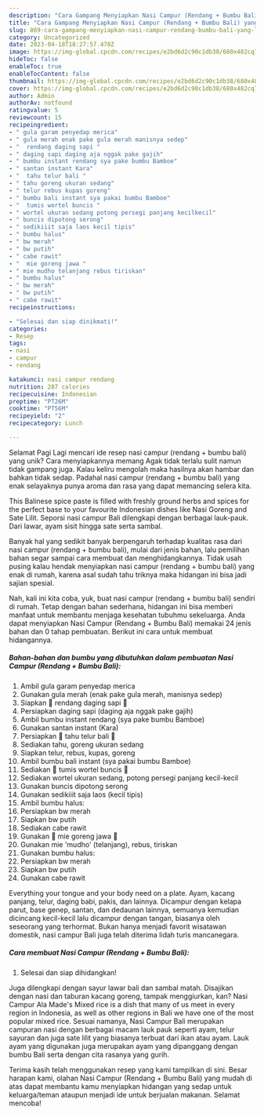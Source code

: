 ```yaml
---
description: "Cara Gampang Menyiapkan Nasi Campur (Rendang + Bumbu Bali) yang Lezat"
title: "Cara Gampang Menyiapkan Nasi Campur (Rendang + Bumbu Bali) yang Lezat"
slug: 869-cara-gampang-menyiapkan-nasi-campur-rendang-bumbu-bali-yang-lezat
category: Uncategorized
date: 2023-04-18T18:27:57.470Z
image: https://img-global.cpcdn.com/recipes/e2bd6d2c90c1db38/680x482cq70/nasi-campur-rendang-bumbu-bali-foto-resep-utama.jpg
hideToc: false
enableToc: true
enableTocContent: false
thumbnail: https://img-global.cpcdn.com/recipes/e2bd6d2c90c1db38/680x482cq70/nasi-campur-rendang-bumbu-bali-foto-resep-utama.jpg
cover: https://img-global.cpcdn.com/recipes/e2bd6d2c90c1db38/680x482cq70/nasi-campur-rendang-bumbu-bali-foto-resep-utama.jpg
author: Admin
authorAv: notfound
ratingvalue: 5
reviewcount: 15
recipeingredient:
- " gula garam penyedap merica"
- " gula merah enak pake gula merah manisnya sedep"
- "  rendang daging sapi "
- " daging sapi daging aja nggak pake gajih"
- " bumbu instant rendang sya pake bumbu Bamboe"
- " santan instant Kara"
- "  tahu telur bali "
- " tahu goreng ukuran sedang"
- " telur rebus kupas goreng"
- " bumbu bali instant sya pakai bumbu Bamboe"
- "  tumis wortel buncis "
- " wortel ukuran sedang potong persegi panjang kecilkecil"
- " buncis dipotong serong"
- " sedikiiit saja laos kecil tipis"
- " bumbu halus"
- " bw merah"
- " bw putih"
- " cabe rawit"
- "  mie goreng jawa "
- " mie mudho telanjang rebus tiriskan"
- " bumbu halus"
- " bw merah"
- " bw putih"
- " cabe rawit"
recipeinstructions:

- "Selesai dan siap dinikmati!"
categories:
- Resep
tags:
- nasi
- campur
- rendang

katakunci: nasi campur rendang 
nutrition: 287 calories
recipecuisine: Indonesian
preptime: "PT26M"
cooktime: "PT56M"
recipeyield: "2"
recipecategory: Lunch

---
```



Selamat Pagi Lagi mencari ide resep nasi campur (rendang + bumbu bali) yang unik? Cara menyiapkannya memang Agak tidak terlalu sulit namun tidak gampang juga. Kalau keliru mengolah maka hasilnya akan hambar dan bahkan tidak sedap. Padahal nasi campur (rendang + bumbu bali) yang enak selayaknya punya aroma dan rasa yang dapat memancing selera kita.


This Balinese spice paste is filled with freshly ground herbs and spices for the perfect base to your favourite Indonesian dishes like Nasi Goreng and Sate Lilit. Seporsi nasi campur Bali dilengkapi dengan berbagai lauk-pauk. Dari lawar, ayam sisit hingga sate serta sambal.

Banyak hal yang sedikit banyak berpengaruh terhadap kualitas rasa dari nasi campur (rendang + bumbu bali), mulai dari jenis bahan, lalu pemilihan bahan segar sampai cara membuat dan menghidangkannya. Tidak usah pusing kalau hendak menyiapkan nasi campur (rendang + bumbu bali) yang enak di rumah, karena asal sudah tahu triknya maka hidangan ini bisa jadi sajian spesial.


Nah, kali ini kita coba, yuk, buat nasi campur (rendang + bumbu bali) sendiri di rumah. Tetap dengan bahan sederhana, hidangan ini bisa memberi manfaat untuk membantu menjaga kesehatan tubuhmu sekeluarga. Anda dapat menyiapkan Nasi Campur (Rendang + Bumbu Bali) memakai 24 jenis bahan dan 0 tahap pembuatan. Berikut ini cara untuk membuat hidangannya.

<!--inarticleads1-->

##### Bahan-bahan dan bumbu yang dibutuhkan dalam pembuatan Nasi Campur (Rendang + Bumbu Bali):

1. Ambil  gula garam penyedap merica
1. Gunakan  gula merah (enak pake gula merah, manisnya sedep)
1. Siapkan  🐂 rendang daging sapi 🐂
1. Persiapkan  daging sapi (daging aja nggak pake gajih)
1. Ambil  bumbu instant rendang (sya pake bumbu Bamboe)
1. Gunakan  santan instant (Kara)
1. Persiapkan  🍜 tahu telur bali 🍜
1. Sediakan  tahu, goreng ukuran sedang
1. Siapkan  telur, rebus, kupas, goreng
1. Ambil  bumbu bali instant (sya pakai bumbu Bamboe)
1. Sediakan  🍲 tumis wortel buncis 🍲
1. Sediakan  wortel ukuran sedang, potong persegi panjang kecil-kecil
1. Gunakan  buncis dipotong serong
1. Gunakan  sedikiiit saja laos (kecil tipis)
1. Ambil  bumbu halus:
1. Persiapkan  bw merah
1. Siapkan  bw putih
1. Sediakan  cabe rawit
1. Gunakan  🍝 mie goreng jawa 🍝
1. Gunakan  mie &#39;mudho&#39; (telanjang), rebus, tiriskan
1. Gunakan  bumbu halus:
1. Persiapkan  bw merah
1. Siapkan  bw putih
1. Gunakan  cabe rawit


Everything your tongue and your body need on a plate. Ayam, kacang panjang, telur, daging babi, pakis, dan lainnya. Dicampur dengan kelapa parut, base genep, santan, dan dedaunan lainnya, semuanya kemudian dicincang kecil-kecil lalu dicampur dengan tangan, biasanya oleh seseorang yang terhormat. Bukan hanya menjadi favorit wisatawan domestik, nasi campur Bali juga telah diterima lidah turis mancanegara. 

<!--inarticleads2-->

##### Cara membuat Nasi Campur (Rendang + Bumbu Bali):


1. Selesai dan siap dihidangkan!

Juga dilengkapi dengan sayur lawar bali dan sambal matah. Disajikan dengan nasi dan taburan kacang goreng, tampak menggiurkan, kan? Nasi Campur Ala Made&#39;s Mixed rice is a dish that many of us meet in every region in Indonesia, as well as other regions in Bali we have one of the most popular mixed rice. Sesuai namanya, Nasi Campur Bali merupakan campuran nasi dengan berbagai macam lauk pauk seperti ayam, telur sayuran dan juga sate lilit yang biasanya terbuat dari ikan atau ayam. Lauk ayam yang digunakan juga merupakan ayam yang dipanggang dengan bumbu Bali serta dengan cita rasanya yang gurih. 

Terima kasih telah menggunakan resep yang kami tampilkan di sini. Besar harapan kami, olahan Nasi Campur (Rendang + Bumbu Bali) yang mudah di atas dapat membantu kamu menyiapkan hidangan yang sedap untuk keluarga/teman ataupun menjadi ide untuk berjualan makanan. Selamat mencoba!

